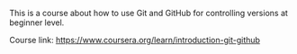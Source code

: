 This is a course about how to use Git and GitHub for controlling versions at beginner level.

Course link: https://www.coursera.org/learn/introduction-git-github
